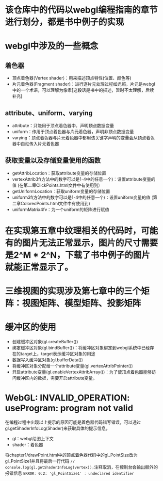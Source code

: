 # 该仓库中的代码以webgl编程指南的章节进行划分，都是书中例子的实现

# webgl中涉及的一些概念
## 着色器
  - 顶点着色器(Vertex shader)：用来描述顶点特性(位置、颜色等)
  - 片元着色器(Fragment shader)：进行逐片元处理过程如光照，片元是webgl中的一个术语，可以理解为像素[这段话是书中的描述，暂时不太理解，后续补充]

## attribute、uniform、varying
  - attribute：只能用于顶点着色器中，声明顶点数据变量
  - uniform：作用于顶点着色器与片元着色器，声明非顶点数据变量
  - varying：顶点着色器与片元着色器中都用该关键字声明的变量会从顶点着色器中自动传入片元着色器
## 获取变量以及存储变量使用的函数
  - getAttribLocation：获取attribute变量的存储位置
  - vertexAttrib3f(方法中的数字可以是1-4中的任意一个)：设置attribute变量的值      (在第二章ClickPoints.html文件中有使用到）
  - getUniformLocation：获取uniform变量的存储位置
  - uniform3f(方法中的数字可以是1-4中的任意一个)：设置uniform变量的值 (第二章ColoredPoints.html文件中有使用到)
  - uniformMatrix4fv：为一个uniform的矩阵进行赋值

# 在实现第五章中纹理相关的代码时，可能有的图片无法正常显示，图片的尺寸需要是2^M * 2^N，下载了书中例子的图片就能正常显示了。

# 三维视图的实现涉及第七章中的三个矩阵：视图矩阵、模型矩阵、投影矩阵

# 缓冲区的使用
  - 创建缓冲区对象(gl.createBuffer())
  - 绑定缓冲区对象(gl.bindBuffer())：将缓冲区对象绑定到webgl系统中已经存在的target上，target表示缓冲区对象的用途
  - 数据写入缓冲区对象(gl.bufferData())
  - 将缓冲区对象分配给一个attribute变量(gl.vertexAttribPointer())
  - 开启attribute变量(gl.enableVertexAttribArray())：为了使顶点着色器能够访问缓冲区内的数据，需要开启attribute变量。

# WebGL: INVALID_OPERATION: useProgram: program not valid

在编程过程中出现以上提示的原因可能是着色器代码错写错误，可以通过gl.getShaderInfoLog(Shader)来获取具体的提示信息。
- gl：webgl绘图上下文
- shader：着色器


将chapter1/drawPoint.html中的顶点着色器代码中的gl_PointSize改为gl_PointSize1并且将最后一行代码 
`// console.log(gl.getShaderInfoLog(vertex));`注释取消，在控制台会输出额外的报错信息
`ERROR: 0:2: 'gl_PointSize1' : undeclared identifier`
